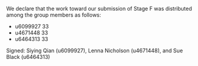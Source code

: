We declare that the work toward our submission of Stage F was distributed among the group members as follows:

* u6099927 33
* u4671448 33
* u6464313 33

Signed: Siying Qian (u6099927), Lenna Nicholson (u4671448), and Sue Black (u6464313)

